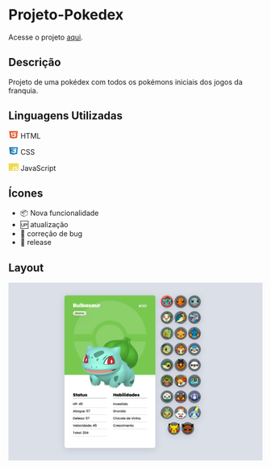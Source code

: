 # Projeto-Pokedex
 
<p>Acesse o projeto <a href="https://limadev-max.github.io/Projeto-Pokedex/">aqui</a>.</p>

## Descrição

<p>Projeto de uma pokédex com todos os pokémons iniciais dos jogos da franquia.</p>


## Linguagens Utilizadas
  <p><img alt="HTML" height="15" width="20" src="https://raw.githubusercontent.com/devicons/devicon/master/icons/html5/html5-original.svg">  HTML</p>
  <p><img alt="CSS" height="15" width="20" src="https://raw.githubusercontent.com/devicons/devicon/master/icons/css3/css3-original.svg"> CSS</p>
  <p><img alt="Js" height="15" width="20" src="https://raw.githubusercontent.com/devicons/devicon/master/icons/javascript/javascript-plain.svg"> JavaScript<p/>


## Ícones
- :package: Nova funcionalidade
- :up: atualização
- :lady_beetle: correção de bug
- :checkered_flag: release

## Layout 
<img src="src/imagens/layout.png">